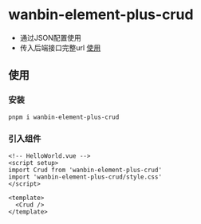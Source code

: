 # wanbin-element-plus-crud

- 通过JSON配置使用
- 传入后端接口完整url [使用](#使用)

## 使用

### 安装

```bash
pnpm i wanbin-element-plus-crud
```

### 引入组件

```vue
<!-- HelloWorld.vue -->
<script setup>
import Crud from 'wanbin-element-plus-crud'
import 'wanbin-element-plus-crud/style.css'
</script>

<template>
  <Crud />
</template>
```
